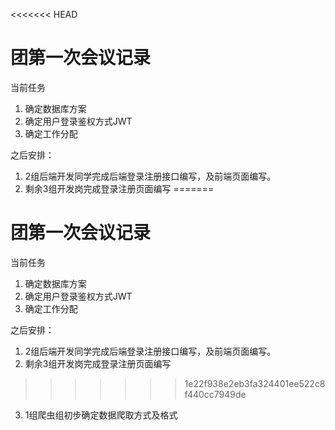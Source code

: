 <<<<<<< HEAD
# 团第一次会议记录

当前任务

1. 确定数据库方案
2. 确定用户登录鉴权方式JWT
3. 确定工作分配

之后安排：

1. 2组后端开发同学完成后端登录注册接口编写，及前端页面编写。
2. 剩余3组开发岗完成登录注册页面编写
=======
# 团第一次会议记录

当前任务

1. 确定数据库方案
2. 确定用户登录鉴权方式JWT
3. 确定工作分配

之后安排：

1. 2组后端开发同学完成后端登录注册接口编写，及前端页面编写。
2. 剩余3组开发岗完成登录注册页面编写
>>>>>>> 1e22f938e2eb3fa324401ee522c8f440cc7949de
3. 1组爬虫组初步确定数据爬取方式及格式